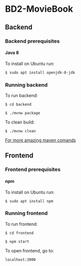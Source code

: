# BD2-MovieBook

## Backend

### Backend prerequisites

#### Java 8

To install on Ubuntu run:

`$ sudo apt install openjdk-8-jdk`

### Running backend

To run backend:

`$ cd backend`

`$ ./mvnw package`

To clean build:

`$ ./mvnw clean`

[For more amazing maven comands](https://maven.apache.org/guides/getting-started/maven-in-five-minutes.html)

## Frontend

### Frontend prerequisites

#### npm

To install on Ubuntu run:

`$ sudo apt install npm`

### Running frontend

To run frontend:

`$ cd frontend`

`$ npm start`

To open frontend, go to:

`localhost:3000`

